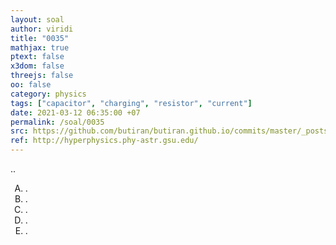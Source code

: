 ```yaml
---
layout: soal
author: viridi
title: "0035"
mathjax: true
ptext: false
x3dom: false
threejs: false
oo: false
category: physics
tags: ["capacitor", "charging", "resistor", "current"]
date: 2021-03-12 06:35:00 +07
permalink: /soal/0035
src: https://github.com/butiran/butiran.github.io/commits/master/_posts/soal/01/2021-03-12-blank-5.md
ref: http://hyperphysics.phy-astr.gsu.edu/
---
```

..

<ol type="A">
<li>.
<li>.
<li>.
<li>.
<li>.
